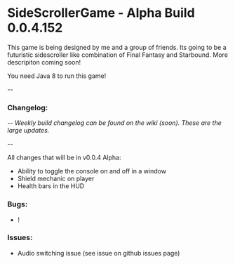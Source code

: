 # SideScrollerGame - Alpha Build 0.0.4.152

This game is being designed by me and a group of friends. Its going to be a futuristic sidescroller like combination of Final Fantasy and Starbound. More descripiton coming soon!

You need Java 8 to run this game!

--

### Changelog: 

--
*Weekly build changelog can be found on the wiki (soon). These are the large updates.*

--

All changes that will be in v0.0.4 Alpha:
- Ability to toggle the console on and off in a window
- Shield mechanic on player
- Health bars in the HUD

### Bugs:
- !

### Issues:
- Audio switching issue (see issue on github issues page)